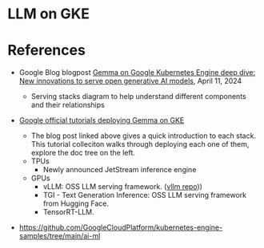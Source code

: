 # LLM on GKE





# References

* Google Blog blogpost [Gemma on Google Kubernetes Engine deep dive: New innovations to serve open generative AI models](https://cloud.google.com/blog/products/containers-kubernetes/serving-gemma-on-google-kubernetes-engine-deep-dive), April 11, 2024
  * Serving stacks diagram to help understand different components and their relationships

* [Google official tutorials deploying Gemma on GKE](https://cloud.google.com/kubernetes-engine/docs/tutorials/serve-gemma-gpu-vllm)
  * The blog post linked above gives a quick introduction to each stack. This tutorial colleciton walks through deploying each one of them, explore the doc tree on the left.
  * TPUs
    * Newly announced JetStream inference engine
  * GPUs
    * vLLM: OSS LLM serving framework. ([vllm repo](https://github.com/vllm-project/vllm)))
    * TGI - Text Generation Inference: OSS LLM serving framework from Hugging Face.
    * TensorRT-LLM.

* https://github.com/GoogleCloudPlatform/kubernetes-engine-samples/tree/main/ai-ml

